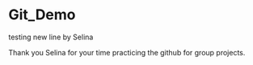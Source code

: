 # Git_Demo

testing new line by Selina

Thank you Selina for your time practicing the github for group projects.
